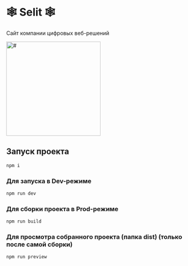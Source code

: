 # 🕸️ Selit 🕸️

Сайт компании цифровых веб-решений

<img width="250" src="https://media1.tenor.com/m/rEd35Rfq3m4AAAAd/cat-work-in-progress.gif" alt="#">

## Запуск проекта

```sh
npm i
```

### Для запуска в Dev-режиме

```sh
npm run dev
```

### Для сборки проекта в Prod-режиме

```sh
npm run build
```

### Для просмотра собранного проекта (папка dist) (только после самой сборки)

```sh
npm run preview
```
